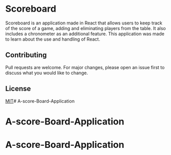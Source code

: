 # Scoreboard

Scoreboard is an application made in React that allows users to keep track of the score of a game, adding and eliminating players from the table. It also includes a chronometer as an additional feature. This application was made to learn about the use and handling of React.

## Contributing
Pull requests are welcome. For major changes, please open an issue first to discuss what you would like to change.

## License
[MIT](https://choosealicense.com/licenses/mit/)# A-score-Board-Application
# A-score-Board-Application
# A-score-Board-Application
